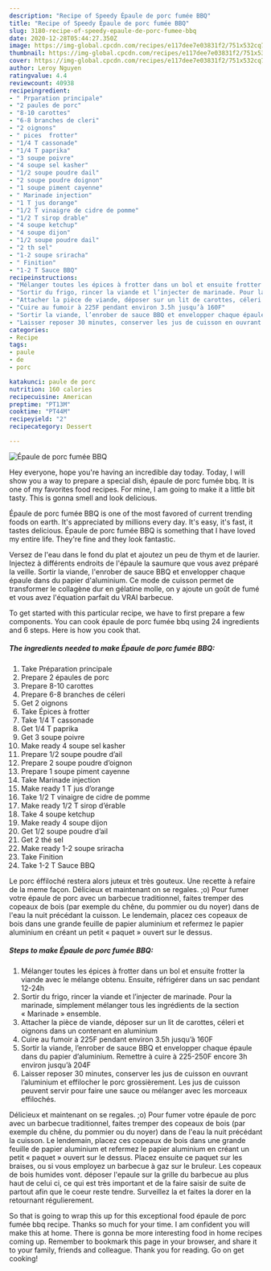 ```yaml
---
description: "Recipe of Speedy Épaule de porc fumée BBQ"
title: "Recipe of Speedy Épaule de porc fumée BBQ"
slug: 3180-recipe-of-speedy-epaule-de-porc-fumee-bbq
date: 2020-12-28T05:44:27.350Z
image: https://img-global.cpcdn.com/recipes/e117dee7e03831f2/751x532cq70/epaule-de-porc-fumee-bbq-photo-principale-de-la-recette.jpg
thumbnail: https://img-global.cpcdn.com/recipes/e117dee7e03831f2/751x532cq70/epaule-de-porc-fumee-bbq-photo-principale-de-la-recette.jpg
cover: https://img-global.cpcdn.com/recipes/e117dee7e03831f2/751x532cq70/epaule-de-porc-fumee-bbq-photo-principale-de-la-recette.jpg
author: Leroy Nguyen
ratingvalue: 4.4
reviewcount: 40938
recipeingredient:
- " Prparation principale"
- "2 paules de porc"
- "8-10 carottes"
- "6-8 branches de cleri"
- "2 oignons"
- " pices  frotter"
- "1/4 T cassonade"
- "1/4 T paprika"
- "3 soupe poivre"
- "4 soupe sel kasher"
- "1/2 soupe poudre dail"
- "2 soupe poudre doignon"
- "1 soupe piment cayenne"
- " Marinade injection"
- "1 T jus dorange"
- "1/2 T vinaigre de cidre de pomme"
- "1/2 T sirop drable"
- "4 soupe ketchup"
- "4 soupe dijon"
- "1/2 soupe poudre dail"
- "2 th sel"
- "1-2 soupe sriracha"
- " Finition"
- "1-2 T Sauce BBQ"
recipeinstructions:
- "Mélanger toutes les épices à frotter dans un bol et ensuite frotter la viande avec le mélange obtenu. Ensuite, réfrigérer dans un sac pendant 12-24h"
- "Sortir du frigo, rincer la viande et l’injecter de marinade. Pour la marinade, simplement mélanger tous les ingrédients de la section « Marinade » ensemble."
- "Attacher la pièce de viande, déposer sur un lit de carottes, céleri et oignons dans un contenant en aluminium"
- "Cuire au fumoir à 225F pendant environ 3.5h jusqu’à 160F"
- "Sortir la viande, l’enrober de sauce BBQ et envelopper chaque épaule dans du papier d’aluminium. Remettre à cuire à 225-250F encore 3h environ jusqu’à 204F"
- "Laisser reposer 30 minutes, conserver les jus de cuisson en ouvrant l’aluminium et effilocher le porc grossièrement. Les jus de cuisson peuvent servir pour faire une sauce ou mélanger avec les morceaux effilochés."
categories:
- Recipe
tags:
- paule
- de
- porc

katakunci: paule de porc 
nutrition: 160 calories
recipecuisine: American
preptime: "PT13M"
cooktime: "PT44M"
recipeyield: "2"
recipecategory: Dessert

---
```



![Épaule de porc fumée BBQ](https://img-global.cpcdn.com/recipes/e117dee7e03831f2/751x532cq70/epaule-de-porc-fumee-bbq-photo-principale-de-la-recette.jpg)

Hey everyone, hope you're having an incredible day today. Today, I will show you a way to prepare a special dish, épaule de porc fumée bbq. It is one of my favorites food recipes. For mine, I am going to make it a little bit tasty. This is gonna smell and look delicious.

Épaule de porc fumée BBQ is one of the most favored of current trending foods on earth. It's appreciated by millions every day. It's easy, it's fast, it tastes delicious. Épaule de porc fumée BBQ is something that I have loved my entire life. They're fine and they look fantastic.

Versez de l&#39;eau dans le fond du plat et ajoutez un peu de thym et de laurier. Injectez à différents endroits de l&#39;épaule la saumure que vous avez préparé la veille. Sortir la viande, l&#39;enrober de sauce BBQ et envelopper chaque épaule dans du papier d&#39;aluminium. Ce mode de cuisson permet de transformer le collagène dur en gélatine molle, on y ajoute un goût de fumé et vous avez l&#39;équation parfait du VRAI barbecue.


To get started with this particular recipe, we have to first prepare a few components. You can cook épaule de porc fumée bbq using 24 ingredients and 6 steps. Here is how you cook that.

<!--inarticleads1-->

##### The ingredients needed to make Épaule de porc fumée BBQ:

1. Take  Préparation principale
1. Prepare 2 épaules de porc
1. Prepare 8-10 carottes
1. Prepare 6-8 branches de céleri
1. Get 2 oignons
1. Take  Épices à frotter
1. Take 1/4 T cassonade
1. Get 1/4 T paprika
1. Get 3 soupe poivre
1. Make ready 4 soupe sel kasher
1. Prepare 1/2 soupe poudre d’ail
1. Prepare 2 soupe poudre d’oignon
1. Prepare 1 soupe piment cayenne
1. Take  Marinade injection
1. Make ready 1 T jus d’orange
1. Take 1/2 T vinaigre de cidre de pomme
1. Make ready 1/2 T sirop d’érable
1. Take 4 soupe ketchup
1. Make ready 4 soupe dijon
1. Get 1/2 soupe poudre d’ail
1. Get 2 thé sel
1. Make ready 1-2 soupe sriracha
1. Take  Finition
1. Take 1-2 T Sauce BBQ


Le porc éffiloché restera alors juteux et très gouteux. Une recette à refaire de la meme façon. Délicieux et maintenant on se regales. ;o) Pour fumer votre épaule de porc avec un barbecue traditionnel, faites tremper des copeaux de bois (par exemple du chêne, du pommier ou du noyer) dans de l&#39;eau la nuit précédant la cuisson. Le lendemain, placez ces copeaux de bois dans une grande feuille de papier aluminium et refermez le papier aluminium en créant un petit « paquet » ouvert sur le dessus. 

<!--inarticleads2-->

##### Steps to make Épaule de porc fumée BBQ:

1. Mélanger toutes les épices à frotter dans un bol et ensuite frotter la viande avec le mélange obtenu. Ensuite, réfrigérer dans un sac pendant 12-24h
1. Sortir du frigo, rincer la viande et l’injecter de marinade. Pour la marinade, simplement mélanger tous les ingrédients de la section « Marinade » ensemble.
1. Attacher la pièce de viande, déposer sur un lit de carottes, céleri et oignons dans un contenant en aluminium
1. Cuire au fumoir à 225F pendant environ 3.5h jusqu’à 160F
1. Sortir la viande, l’enrober de sauce BBQ et envelopper chaque épaule dans du papier d’aluminium. Remettre à cuire à 225-250F encore 3h environ jusqu’à 204F
1. Laisser reposer 30 minutes, conserver les jus de cuisson en ouvrant l’aluminium et effilocher le porc grossièrement. Les jus de cuisson peuvent servir pour faire une sauce ou mélanger avec les morceaux effilochés.


Délicieux et maintenant on se regales. ;o) Pour fumer votre épaule de porc avec un barbecue traditionnel, faites tremper des copeaux de bois (par exemple du chêne, du pommier ou du noyer) dans de l&#39;eau la nuit précédant la cuisson. Le lendemain, placez ces copeaux de bois dans une grande feuille de papier aluminium et refermez le papier aluminium en créant un petit « paquet » ouvert sur le dessus. Placez ensuite ce paquet sur les braises, ou si vous employez un barbecue à gaz sur le bruleur. Les copeaux de bois humides vont. déposer l&#39;epaule sur la grille du barbecue au plus haut de celui ci, ce qui est très important et de la faire saisir de suite de partout afin que le coeur reste tendre. Surveillez la et faites la dorer en la retournant régulierement. 

So that is going to wrap this up for this exceptional food épaule de porc fumée bbq recipe. Thanks so much for your time. I am confident you will make this at home. There is gonna be more interesting food in home recipes coming up. Remember to bookmark this page in your browser, and share it to your family, friends and colleague. Thank you for reading. Go on get cooking!
